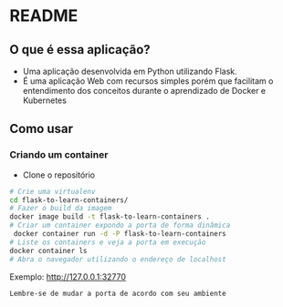 # README

## O que é essa aplicação?

- Uma aplicação desenvolvida em Python utilizando Flask.
- É uma aplicação Web com recursos simples porém que facilitam o entendimento dos conceitos durante o aprendizado de Docker e Kubernetes

## Como usar

### Criando um container

- Clone o repositório
```bash
# Crie uma virtualenv
cd flask-to-learn-containers/
# Fazer o build da imagem
docker image build -t flask-to-learn-containers .
# Criar um container expondo a porta de forma dinâmica
 docker container run -d -P flask-to-learn-containers
# Liste os containers e veja a porta em execução
docker container ls
# Abra o navegador utilizando o endereço de localhost
```

Exemplo: http://127.0.0.1:32770

`Lembre-se de mudar a porta de acordo com seu ambiente`